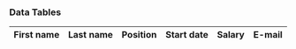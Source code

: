 
<!-- link blade -->
<a href="{!! URL::to('notificaciones/'.$notificacione->id) !!}">
<a class='btn btn-primary' href="{!! URL::to('usuario-rol-permiso/'.$role->id) !!}"><i class='fas fa-edit'></i></a>

<!-- TABLE -->
<div class="row">
                <div class="col-md-12 col-lg-12">
                    <div class="card">
                        <div class="card-header">
                        <h3 class="card-title">Data Tables</h3>
                        </div>
                        <div class="card-body">
                            <div class="table-responsive">
                                <table id="example" class="table table-striped table-bordered text-nowrap w-100">
                                        <thead>
                                            <tr>
                                                <th class="wd-15p">First name</th>
                                                <th class="wd-15p">Last name</th>
                                                <th class="wd-20p">Position</th>
                                                <th class="wd-15p">Start date</th>
                                                <th class="wd-10p">Salary</th>
                                                <th class="wd-25p">E-mail</th>
                                            </tr>
                                        </thead>
                                        <tbody>
                                        </tbody>
                                </table>
                            </div>
                        </div>
                        <!-- TABLE WRAPPER -->
                    </div>
                        <!-- SECTION WRAPPER -->
                </div>
            </div>
<!-- TABLE -->